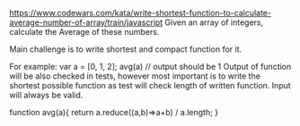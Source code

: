 https://www.codewars.com/kata/write-shortest-function-to-calculate-average-number-of-array/train/javascript
Given an array of integers, calculate the Average of these numbers.

Main challenge is to write shortest and compact function for it.

For example: var a = [0, 1, 2]; 
avg(a) // output should be 1
Output of function will be also checked in tests, however most important is to write the shortest possible function as test will check length of written function. Input will always be valid.

function avg(a){
  return a.reduce((a,b)=>a+b) / a.length;
}
